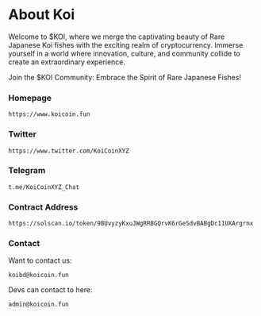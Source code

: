 # About Koi
Welcome to $KOI, where we merge the captivating beauty of Rare Japanese Koi fishes with the exciting realm of cryptocurrency. Immerse yourself in a world where innovation, culture, and community collide to create an extraordinary experience.

Join the $KOI Community: Embrace the Spirit of Rare Japanese Fishes!

### Homepage

```
https://www.koicoin.fun
```

### Twitter

```
https://www.twitter.com/KoiCoinXYZ
```

### Telegram

```
t.me/KoiCoinXYZ_Chat
```

### Contract Address

```
https://solscan.io/token/9BUvyzyKxuJWgRRBGQrvK6rGeSdvBABgDc11UXArgrnx
```


### Contact

Want to contact us:

```
koibd@koicoin.fun

```

Devs can contact to here:
```
admin@koicoin.fun
```




